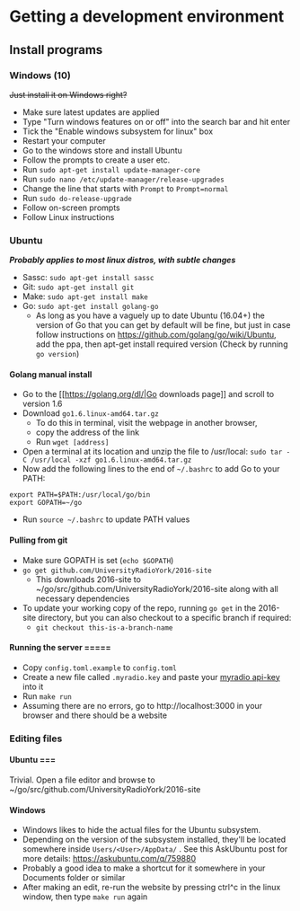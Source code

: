 # Getting a development environment
## Install programs
### Windows (10)
~~Just install it on Windows right?~~
  * Make sure latest updates are applied
  * Type "Turn windows features on or off" into the search bar and hit enter
  * Tick the "Enable windows subsystem for linux" box
  * Restart your computer
  * Go to the windows store and install Ubuntu
  * Follow the prompts to create a user etc.
  * Run `sudo apt-get install update-manager-core`
  * Run `sudo nano /etc/update-manager/release-upgrades`
  * Change the line that starts with `Prompt` to `Prompt=normal`
  * Run `sudo do-release-upgrade`
  * Follow on-screen prompts
  * Follow Linux instructions

### Ubuntu
 ___Probably applies to most linux distros, with subtle changes___
  * Sassc: `sudo apt-get install sassc`
  * Git: `sudo apt-get install git`
  * Make: `sudo apt-get install make`
  * Go: `sudo apt-get install golang-go`
    * As long as you have a vaguely up to date Ubuntu (16.04+) the version of Go that you can get by default will be fine, but just in case follow instructions on https://github.com/golang/go/wiki/Ubuntu, add the ppa, then apt-get install required version (Check by running `go version`)
#### Golang manual install
  * Go to the [[https://golang.org/dl/|Go downloads page]] and scroll to version 1.6
  * Download `go1.6.linux-amd64.tar.gz`
    * To do this in terminal, visit the webpage in another browser, 
    * copy the address of the link
    * Run `wget [address]`
  * Open a terminal at its location and unzip the file to /usr/local: `sudo tar -C /usr/local -xzf go1.6.linux-amd64.tar.gz`
  * Now add the following lines to the end of `~/.bashrc` to add Go to your PATH: 
  ```
  export PATH=$PATH:/usr/local/go/bin
  export GOPATH=~/go
  ```
  * Run `source ~/.bashrc` to update PATH values

#### Pulling from git
  * Make sure GOPATH is set (`echo $GOPATH`)
  * `go get github.com/UniversityRadioYork/2016-site`
    * This downloads 2016-site to ~/go/src/github.com/UniversityRadioYork/2016-site along with all necessary dependencies
  * To update your working copy of the repo, running `go get` in the 2016-site directory, but you can also checkout to a specific branch if required:
    * `git checkout this-is-a-branch-name` 

#### Running the server =====
  * Copy `config.toml.example` to `config.toml`
  * Create a new file called `.myradio.key` and paste your [myradio api-key](https://ury.org.uk/ceedox/computing:software:in-house:myury:api#getting_a_key) into it
  * Run `make run`
  * Assuming there are no errors, go to http://localhost:3000 in your browser and there should be a website

### Editing files
#### Ubuntu ===
Trivial. Open a file editor and browse to ~/go/src/github.com/UniversityRadioYork/2016-site

#### Windows
  * Windows likes to hide the actual files for the Ubuntu subsystem.
  * Depending on the version of the subsystem installed, they'll be located somewhere inside `Users/<User>/AppData/` . See this AskUbuntu post for more details: https://askubuntu.com/q/759880
  * Probably a good idea to make a shortcut for it somewhere in your Documents folder or similar
  * After making an edit, re-run the website by pressing ctrl^c in the linux window, then type `make run` again
